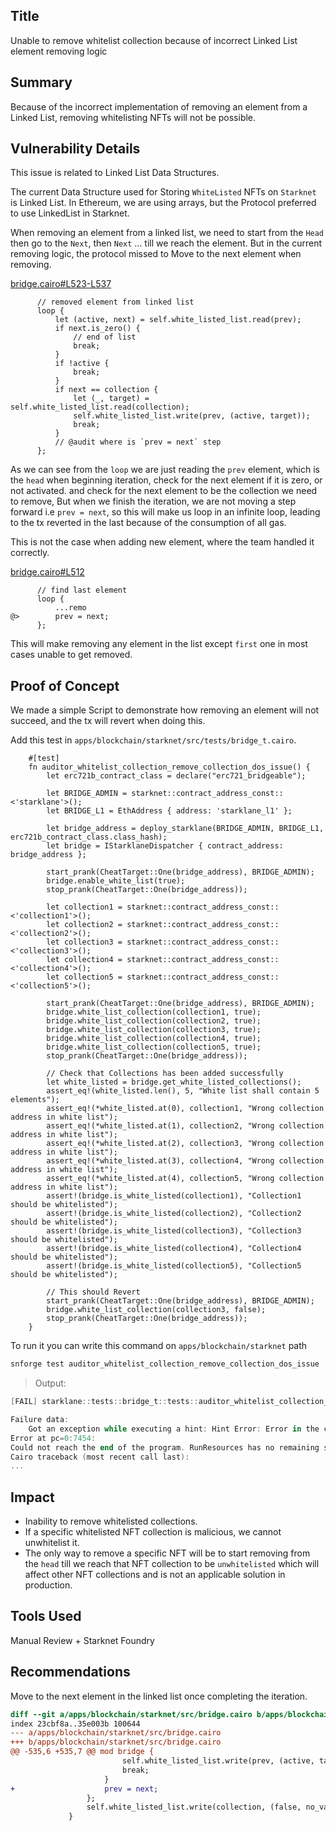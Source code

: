 ## Title
Unable to remove whitelist collection because of incorrect Linked List element removing logic

## Summary
Because of the incorrect  implementation of removing an element from a Linked List, removing whitelisting NFTs will not be possible.

## Vulnerability Details

This issue is related to Linked List Data Structures.

The current Data Structure used for Storing `WhiteListed` NFTs on `Starknet` is Linked List. In Ethereum, we are using arrays, but the Protocol preferred to use LinkedList in Starknet.

When removing an element from a linked list, we need to start from the `Head` then go to the `Next`, then `Next` ... till we reach the element. But in the current removing logic, the protocol missed to Move to the next element when removing.

[bridge.cairo#L523-L537](https://github.com/Cyfrin/2024-07-ark-project/blob/main/apps/blockchain/starknet/src/bridge.cairo#L523-L537)
```cairo
      // removed element from linked list
      loop {
          let (active, next) = self.white_listed_list.read(prev);
          if next.is_zero() {
              // end of list
              break;
          }
          if !active {
              break;
          }
          if next == collection {
              let (_, target) = self.white_listed_list.read(collection);
              self.white_listed_list.write(prev, (active, target));
              break;
          }
          // @audit where is `prev = next` step 
      };
```  

As we can see from the `loop` we are just reading the `prev` element, which is the `head` when beginning iteration, check for the next element if it is zero, or not activated. and check for the next element to be the collection we need to remove, But when we finish the iteration, we are not moving a step forward i.e `prev = next`, so this will make us loop in an infinite loop, leading to the tx reverted in the last because of the consumption of all gas.

This is not the case when adding new element, where the team handled it correctly.

[bridge.cairo#L512](https://github.com/Cyfrin/2024-07-ark-project/blob/main/apps/blockchain/starknet/src/bridge.cairo#L512)
```cairo
      // find last element
      loop {
          ...remo
@>        prev = next;
      };
```

This will make removing any element in the list except `first` one in most cases unable to get removed.

## Proof of Concept

We made a simple Script to demonstrate how removing an element will not succeed, and the tx will revert when doing this.

Add this test in `apps/blockchain/starknet/src/tests/bridge_t.cairo`.

```cairo
    #[test]
    fn auditor_whitelist_collection_remove_collection_dos_issue() {
        let erc721b_contract_class = declare("erc721_bridgeable");

        let BRIDGE_ADMIN = starknet::contract_address_const::<'starklane'>();
        let BRIDGE_L1 = EthAddress { address: 'starklane_l1' };

        let bridge_address = deploy_starklane(BRIDGE_ADMIN, BRIDGE_L1, erc721b_contract_class.class_hash);
        let bridge = IStarklaneDispatcher { contract_address: bridge_address };
        
        start_prank(CheatTarget::One(bridge_address), BRIDGE_ADMIN);
        bridge.enable_white_list(true);
        stop_prank(CheatTarget::One(bridge_address));
        
        let collection1 = starknet::contract_address_const::<'collection1'>();
        let collection2 = starknet::contract_address_const::<'collection2'>();
        let collection3 = starknet::contract_address_const::<'collection3'>();
        let collection4 = starknet::contract_address_const::<'collection4'>();
        let collection5 = starknet::contract_address_const::<'collection5'>();

        start_prank(CheatTarget::One(bridge_address), BRIDGE_ADMIN);
        bridge.white_list_collection(collection1, true);
        bridge.white_list_collection(collection2, true);
        bridge.white_list_collection(collection3, true);
        bridge.white_list_collection(collection4, true);
        bridge.white_list_collection(collection5, true);
        stop_prank(CheatTarget::One(bridge_address));
        
        // Check that Collections has been added successfully
        let white_listed = bridge.get_white_listed_collections();
        assert_eq!(white_listed.len(), 5, "White list shall contain 5 elements");
        assert_eq!(*white_listed.at(0), collection1, "Wrong collection address in white list");
        assert_eq!(*white_listed.at(1), collection2, "Wrong collection address in white list");
        assert_eq!(*white_listed.at(2), collection3, "Wrong collection address in white list");
        assert_eq!(*white_listed.at(3), collection4, "Wrong collection address in white list");
        assert_eq!(*white_listed.at(4), collection5, "Wrong collection address in white list");
        assert!(bridge.is_white_listed(collection1), "Collection1 should be whitelisted");
        assert!(bridge.is_white_listed(collection2), "Collection2 should be whitelisted");
        assert!(bridge.is_white_listed(collection3), "Collection3 should be whitelisted");
        assert!(bridge.is_white_listed(collection4), "Collection4 should be whitelisted");
        assert!(bridge.is_white_listed(collection5), "Collection5 should be whitelisted");

        // This should Revert
        start_prank(CheatTarget::One(bridge_address), BRIDGE_ADMIN);
        bridge.white_list_collection(collection3, false);
        stop_prank(CheatTarget::One(bridge_address));
    }
```

To run it you can write this command on `apps/blockchain/starknet` path

```bash
snforge test auditor_whitelist_collection_remove_collection_dos_issue
```

> Output:
```powershell
[FAIL] starklane::tests::bridge_t::tests::auditor_whitelist_collection_remove_collection_dos_issue

Failure data:
    Got an exception while executing a hint: Hint Error: Error in the called contract (0x03b24bdfb3983f3361a7f81e871041cc45f3e1c21bfe3f1cbcaf7bec224627d5):
Error at pc=0:7454:
Could not reach the end of the program. RunResources has no remaining steps.
Cairo traceback (most recent call last):
...
```

## Impact
- Inability to remove whitelisted collections.
- If a specific whitelisted NFT collection is malicious, we cannot unwhitelist it.
- The only way to remove a specific NFT will be to start removing from the `head` till we reach that NFT collection to be `unwhitelisted` which will affect other NFT collections and is not an applicable solution in production.

## Tools Used
Manual Review + Starknet Foundry

## Recommendations
Move to the next element in the linked list once completing the iteration.

```diff
diff --git a/apps/blockchain/starknet/src/bridge.cairo b/apps/blockchain/starknet/src/bridge.cairo
index 23cbf8a..35e003b 100644
--- a/apps/blockchain/starknet/src/bridge.cairo
+++ b/apps/blockchain/starknet/src/bridge.cairo
@@ -535,6 +535,7 @@ mod bridge {
                         self.white_listed_list.write(prev, (active, target));
                         break;
                     }
+                    prev = next;
                 };
                 self.white_listed_list.write(collection, (false, no_value));
             }
```
 
